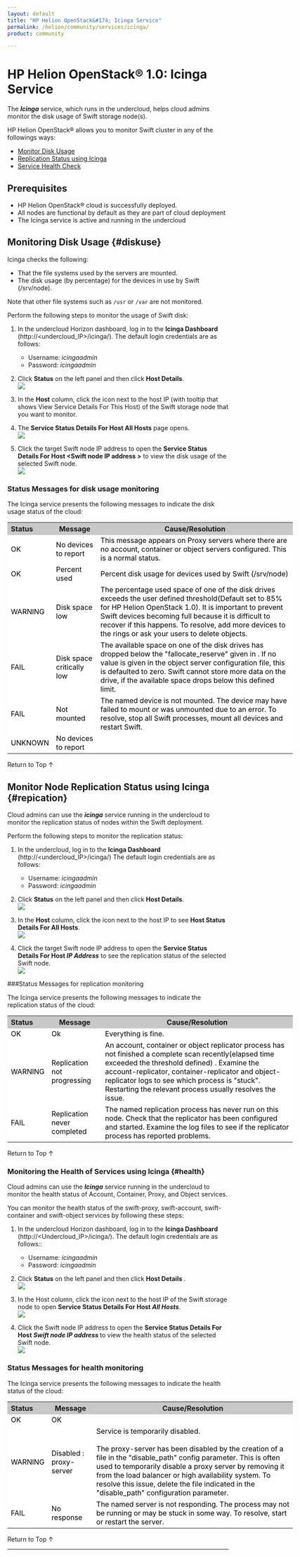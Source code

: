 ```yaml
---
layout: default
title: "HP Helion OpenStack&#174; Icinga Service"
permalink: /helion/community/services/icinga/
product: community

---
```

<!--PUBLISHED-->

<script>

function PageRefresh {
onLoad="window.refresh"
}

PageRefresh();

</script>

<!--
<p style="font-size: small;"> <a href="/helion/openstack/services/object/overview/">&#9664; PREV</a> | <a href="/helion/openstack/services/overview/">&#9650; UP</a> | <a href=" /helion/openstack/services/swift/deployment/"> NEXT &#9654</a> </p>-->


# HP Helion OpenStack&#174; 1.0: Icinga Service

The ***Icinga*** service, which runs in the undercloud, helps cloud admins monitor the disk usage of Swift storage node(s).

HP Helion OpenStack&reg; allows you to monitor Swift cluster in any of the followings ways:


* [Monitor Disk Usage](#diskuse)
* [Replication Status using Icinga](#replication)
* [Service Health Check](#health)


## Prerequisites

* HP Helion OpenStack&#174; cloud is successfully deployed. 
* All nodes are functional by default as they are part of cloud deployment
* The Icinga service is active and running in the undercloud


## Monitoring Disk Usage {#diskuse} 

Icinga checks the following:

- That the file systems used by the servers are mounted. 
- The disk usage (by percentage) for the devices in use by Swift (/srv/node). 

Note that other file systems such as `/usr` or `/var` are not monitored. 

Perform the following steps to monitor the usage of Swift disk:

1. In the undercloud Horizon dashboard, log in to the **Icinga Dashboard** (http://&lt;undercloud_IP&gt;/icinga/). The default login credentials are as follows:
		
    * Username: *icingaadmin*
	* Password: *icingaadmin* 

2. Click **Status** on the left panel and then click <b>Host Details</b>.
<br><img src="/content/documentation/media/icinga_host-details.png">

3. In the **Host** column, click the icon next to the host IP (with tooltip that shows View Service Details For This Host) of the Swift storage node that you want to monitor.

4. The <b>Service Status Details For Host All Hosts</b> page opens.
<br><img src="/content/documentation/media/swift_icinga_view-details.png">

5. Click the target Swift node IP address to open the <b>Service Status Details For Host &lt;Swift node IP address &gt;</b> to view the disk usage of the selected Swift node.
<br><img src="/content/documentation/media/swift_icinga-disk-usage.png">

### Status Messages for disk usage monitoring

The Icinga service presents the following messages to indicate the disk usage status of the cloud:

<table style="text-align: left; vertical-align: top; width:650px;">
<tr style="background-color: #C8C8C8;">
	<th>Status</th>
	<th><center>Message</center></th>
    <th><center>Cause/Resolution</center></th>
</tr>
<tr style="background-color: white; color: black;">
	<td>OK</td>
	<td>No devices to report</td>
    <td> This message appears on Proxy servers where there are no account, container or object servers configured. This is a normal status.</td>
</tr>
<tr style="background-color: white; color: black;">
	<td>OK </td>
	<td>Percent used</td>
    <td> Percent disk usage for devices used by Swift (/srv/node)</td>
</tr>
<tr style="background-color: white; color: black;">
	<td>WARNING </td>
	<td>Disk space low</td>
    <td>The percentage used space of one of the disk drives exceeds the user defined threshold(Default set to 85% for HP Helion OpenStack 1.0). It is important to prevent Swift devices becoming full because it is difficult to recover if this happens. To resolve, add more devices to the rings or ask your users to delete objects.</td>
</tr>
<tr style="background-color: white; color: black;">
	<td>FAIL </td>
	<td>Disk space critically low</td>
    <td>The available space on one of the disk drives has dropped below the "fallocate_reserve" given in <object-server-configuration>. If no value is given in the object server configuration file, this is defaulted to zero. Swift cannot store more data on the drive, if the available space drops below this defined limit.</td>
</tr>
<tr style="background-color: white; color: black;">
	<td>FAIL </td>
	<td>Not mounted</td>
    <td> The named device is not mounted. The device may have failed to mount or was unmounted due to an error. To resolve, stop all Swift processes, mount all devices and restart Swift.</td>
</tr>
<tr style="background-color: white; color: black;">
	<td>UNKNOWN</td>
	<td>No devices to report</td>
    <td></td></tr>
</table>

<a href="#top" style="padding:14px 0px 14px 0px; text-decoration: none;"> Return to Top &#8593; </a>

## Monitor Node Replication Status using Icinga {#repication}

Cloud admins can use the ***icinga*** service running in the undercloud to monitor the replication status of nodes within the Swift deployment. 

Perform the following steps to monitor the replication status:

1. In the undercloud, log in to the **Icinga Dashboard** (http://&lt;undercloud_IP&gt;/icinga/) The default login credentials are as follows:
	* Username: *icingaadmin*
	* Password: *icingaadmin* 

2. Click **Status** on the left panel and then click <b>Host Details</b>.
<br><img src="/content/documentation/media/icinga_host-details.png"> 

3. In the **Host** column, click the icon next to the host IP to see <b>Host Status Details For All Hosts</b>.
<br><img src="/content/documentation/media/swift_icinga_view-details.png"> 
4. Click the target Swift node IP address to open the <b>Service Status Details For Host <i>IP Address</i></b> to see the replication status of the selected Swift node.
<br><img src="/content/documentation/media/swift_icinga-replication-status.png">

###Status Messages for replication monitoring

The Icinga service presents the following messages to indicate the replication status of the cloud:

<table style="text-align: left; vertical-align: top; width:650px;">
<tr style="background-color: #C8C8C8;">
	<th>Status</th>
	<th><center>Message</center></th>
    <th><center>Cause/Resolution</center></th>
</tr>
<tr style="background-color: white; color: black;">
	<td>OK</td>
	<td>Ok</td>
    <td>Everything is fine.</td>
</tr>
<tr style="background-color: white; color: black;">
	<td>WARNING </td>
	<td>Replication not progressing</td>
    <td>An account, container or object replicator process has not finished a complete scan recently(elapsed time exceeded the threshold defined) . Examine the account-replicator, container-replicator and object-replicator logs to see which process is "stuck". Restarting the relevant process usually resolves the issue.</td>
</tr>
</tr>
<tr style="background-color: white; color: black;">
	<td>FAIL </td>
	<td>Replication never completed</td>
    <td> The named replication process has never run on this node. Check that the replicator has been configured and started. Examine the log files to see if the replicator process has reported problems.</td>
</tr>
<!-- <tr style="background-color: white; color: black;">
	<td>UNKNOWN</td>
	<td>Not Applicable</td>
    <td>N/A</td></tr> If it won't appear, why include it?-->
</table>

<a href="#top" style="padding:14px 0px 14px 0px; text-decoration: none;"> Return to Top &#8593; </a>

### Monitoring the Health of Services using Icinga {#health}
Cloud admins can use the ***Icinga*** service running in the undercloud to monitor the health status of Account, Container, Proxy, and Object services. 

You can monitor the health status of the swift-proxy, swift-account, swift-container and swift-object services by following these steps:

1. In the undercloud Horizon dashboard, log in to the **Icinga Dashboard** (http://&lt;Undercloud_IP&gt;/icinga/). The default login credentials are as follows::
		
	* Username: *icingaadmin*
	* Password: *icingaadmin*  

2. Click **Status** on the left panel and then click <b>Host Details </b>.
<br><img src="/content/documentation/media/icinga_host-details.png">

3. In the Host column, click the icon next to the host IP of the Swift storage node to open <b>Service Status Details For Host <i>All Hosts</i></b>.
<br><img src="/content/documentation/media/swift_icinga_view-details.png">

4. Click the Swift node IP address to open the <b>Service Status Details For Host <i>Swift node IP address </i></b> to view the health status of the selected Swift node.
<br><img src="/content/documentation/media/swift_icinga-health-status.png">

### Status Messages for health monitoring

The Icinga service presents the following messages to indicate the health status of the cloud:

<table style="text-align: left; vertical-align: top; width:650px;">
<tr style="background-color: #C8C8C8;">
	<th>Status</th>
	<th><center>Message</center></th>
    <th><center>Cause/Resolution</center></th>
</tr>
<tr style="background-color: white; color: black;">
	<td>OK</td>
	<td>OK</td>
    <td></td>
</tr>
<tr style="background-color: white; color: black;">
	<td>WARNING </td>
	<td>Disabled : proxy-server</td>
    <td>Service is temporarily disabled.<br><br>
	The proxy-server has been disabled by the creation of a file in the "disable_path" config parameter. This is often used to temporarily disable a proxy server by removing it from the
	load balancer or high availability system. To resolve this issue, delete the file indicated in the "disable_path" configuration parameter.</td>
</tr>
<tr style="background-color: white; color: black;">
	<td>FAIL </td>
	<td>No response</td>
    <td> The named server is not responding. The process may not be running or may be stuck in some way. To resolve, start or restart the server.</td>
</tr>
</table>


<a href="#top" style="padding:14px 0px 14px 0px; text-decoration: none;"> Return to Top &#8593; </a>

----

 



